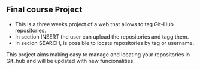 ## Final course Project

- This is a three weeks project of a web that allows to tag Git-Hub repositories. 
- In section INSERT the user can upload the repositories and tagg them.
- In secion SEARCH, is possible to locate repositories by tag or username.

This project aims making easy to manage and locating your repositories in Git_hub and will be updated with new funcionalities.
